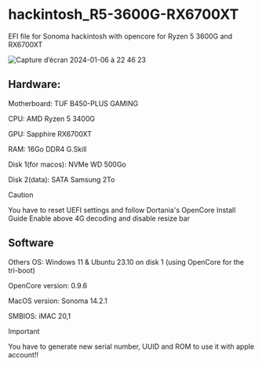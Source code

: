 # hackintosh_R5-3600G-RX6700XT
EFI file for Sonoma hackintosh with opencore for Ryzen 5 3600G and RX6700XT

![Capture d’écran 2024-01-06 à 22 46 23](https://github.com/gaiverstyle/hackintosh_R5-3600G-RX6700XT/assets/44124876/dfcfe2cf-d9c7-4077-b0b5-420bf6a4597b)


## Hardware:

Motherboard: TUF B450-PLUS GAMING

CPU: AMD Ryzen 5 3400G

GPU: Sapphire RX6700XT

RAM: 16Go DDR4 G.Skill

Disk 1(for macos): NVMe WD 500Go 

Disk 2(data): SATA Samsung 2To

> [!CAUTION]
>You have to reset UEFI settings and follow Dortania's OpenCore Install Guide
> Enable above 4G decoding and disable resize bar

## Software

Others OS: Windows 11 & Ubuntu 23.10 on disk 1 (using OpenCore for the tri-boot)

OpenCore version: 0.9.6

MacOS version: Sonoma 14.2.1

SMBIOS: iMAC 20,1   

> [!IMPORTANT]
>You have to generate new serial number, UUID and ROM to use it with apple account!!
